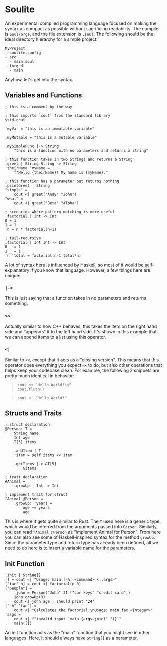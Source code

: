 # Soulite

An experimental compiled programming language focused on making the syntax as compact as possible without sacrificing readability. The compiler is `SoulForge`, and the file extension is `.soul`. The following should be the ideal directory hierarchy for a simple project:

```
MyProject
- soulite.config
- src
  - main.soul
- forged
  - main
```

Anyhow, let's get into the syntax.

## Variables and Functions
```
; this is a comment by the way

; this imports `cout` from the standard library
$std-cout

'myVar = "this is an immutable variable"

,myMutable = "this is a mutable variable"

.mySimpleFunc |-> String
    "this is a function with no parameters and returns a string"

; this function takes in two Strings and returns a String
.greet | String String -> String
'theirName 'myName =
    f"Hello {theirName}! My name is {myName}."

; this function has a parameter but returns nothing
.printGreet | String
"simple" =
    cout <| greet("Andy" "John")
"what" =
    cout <| greet("Beta" "Alpha")

; scenarios where pattern matching is more useful
.factorial | Int -> Int
0 = 1
1 = 1
'n = n * factorial(n-1)

; tail-recursive
.factorial | Int Int -> Int
0 _ = 1
1 _ = 1
'n 'total = factorial(n-1 total*n)
```

A lot of syntax here is influenced by Haskell, so most of it would be self-explanatory if you know that language. However, a few things here are unique:

### `|->`
This is just saying that a function takes in no parameters and returns something.

### `<<`
Actually similar to how C++ behaves, this takes the item on the right hand side and "appends" it to the left hand side. It's shown in this example that we can append items to a list using this operator.

### `<|`
Similar to `<<`, except that it acts as a "closing version". This means that this operator does everything you expect `<<` to do, but also other operations that helps keep your codebase clean. For example, the following 2 snippets are pretty much identical in behavior:
> ```
> cout << "Hello World!\n"
> cout.flush()
> ```

> ```
> cout <| "Hello World!"
> ```

## Structs and Traits
```
; struct declaration
@Person: T =
    String name
    Int age
    T[5] items

    .addItem | T
    'item = self.items << item

    .getItems |-> &T[5]
        &items

; trait declaration
#Animal =
    .growUp | Int -> Int

; implement trait for struct
^Animal @Person =
    .growUp: 'years =
        age += years
        age
```

This is where it gets quite similar to Rust. The `T` used here is a generic type, which would be inferred from the arguments passed into `Person`. Similarly, you can read `^Animal @Person` as "implement Animal for Person". From here you can also see some of Haskell-inspired syntax for the method `growUp`. Since the parameter type and return type has already been defined, all we need to do here is to insert a variable name for the parameters.

## Init Function
```
.init | String[]
[] = cout <| "Usage: main [-h] <command> <..args>"
["fac" n] = cout <| factorial(n 0)
["people"] =
    ,john = Person("John" 21 ["car keys" "credit card"])
    john.growUp(3)
    cout <| john.age ; should print "24"
["-h" "fac"] =
    cout <| "Calculates the factorial.\nUsage: main fac <Integer>"
'args =
    cout <| f"invalid input `main {args.join(" ")}`"
    main([])
```

An init function acts as the "main" function that you might see in other languages. Here, it should always have `String[]` as a parameter.